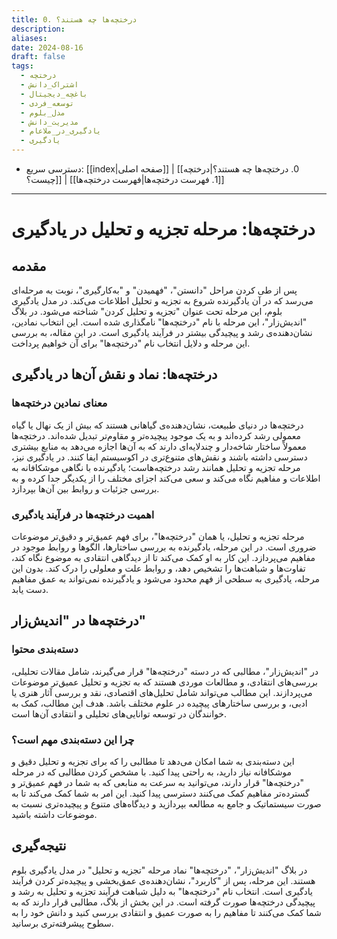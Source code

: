 ```yaml
---
title: 0. درختچه‌ها چه هستند؟
description: 
aliases: 
date: 2024-08-16
draft: false
tags:
  - درختچه
  - اشتراک_دانش
  - باغچه_دیجیتال
  - توسعه_فردی
  - مدل_بلوم
  - مدیریت_دانش
  - یادگیری_در_ملاعام
  - یادگیری
---
```

- دسترسی سریع: [[index|صفحه اصلی]] | [[0. درختچه‌ها چه هستند؟|درختچه چیست؟]] | [[1. فهرست درختچه‌ها|فهرست درختچه‌ها]]
---
# درختچه‌ها: مرحله تجزیه و تحلیل در یادگیری

## مقدمه

پس از طی کردن مراحل "دانستن"، "فهمیدن" و "به‌کارگیری"، نوبت به مرحله‌ای می‌رسد که در آن یادگیرنده شروع به تجزیه و تحلیل اطلاعات می‌کند. در مدل یادگیری بلوم، این مرحله تحت عنوان "تجزیه و تحلیل کردن" شناخته می‌شود. در بلاگ "اندیش‌زار"، این مرحله با نام "درختچه‌ها" نامگذاری شده است. این انتخاب نمادین، نشان‌دهنده‌ی رشد و پیچیدگی بیشتر در فرآیند یادگیری است. در این مقاله، به بررسی این مرحله و دلایل انتخاب نام "درختچه‌ها" برای آن خواهیم پرداخت.

## درختچه‌ها: نماد و نقش آن‌ها در یادگیری

### معنای نمادین درختچه‌ها

درختچه‌ها در دنیای طبیعت، نشان‌دهنده‌ی گیاهانی هستند که بیش از یک نهال یا گیاه معمولی رشد کرده‌اند و به یک موجود پیچیده‌تر و مقاوم‌تر تبدیل شده‌اند. درختچه‌ها معمولاً ساختار شاخه‌دار و چندلایه‌ای دارند که به آن‌ها اجازه می‌دهد به منابع بیشتری دسترسی داشته باشند و نقش‌های متنوع‌تری در اکوسیستم ایفا کنند. در یادگیری نیز، مرحله تجزیه و تحلیل همانند رشد درختچه‌هاست؛ یادگیرنده با نگاهی موشکافانه به اطلاعات و مفاهیم نگاه می‌کند و سعی می‌کند اجزای مختلف را از یکدیگر جدا کرده و به بررسی جزئیات و روابط بین آن‌ها بپردازد.

### اهمیت درختچه‌ها در فرآیند یادگیری

مرحله تجزیه و تحلیل، یا همان "درختچه‌ها"، برای فهم عمیق‌تر و دقیق‌تر موضوعات ضروری است. در این مرحله، یادگیرنده به بررسی ساختارها، الگوها و روابط موجود در مفاهیم می‌پردازد. این کار به او کمک می‌کند تا از دیدگاهی انتقادی به موضوع نگاه کند، تفاوت‌ها و شباهت‌ها را تشخیص دهد، و روابط علت و معلولی را درک کند. بدون این مرحله، یادگیری به سطحی از فهم محدود می‌شود و یادگیرنده نمی‌تواند به عمق مفاهیم دست یابد.

## درختچه‌ها در "اندیش‌زار"

### دسته‌بندی محتوا

در "اندیش‌زار"، مطالبی که در دسته "درختچه‌ها" قرار می‌گیرند، شامل مقالات تحلیلی، بررسی‌های انتقادی، و مطالعات موردی هستند که به تجزیه و تحلیل عمیق‌تر موضوعات می‌پردازند. این مطالب می‌تواند شامل تحلیل‌های اقتصادی، نقد و بررسی آثار هنری یا ادبی، و بررسی ساختارهای پیچیده در علوم مختلف باشد. هدف این مطالب، کمک به خوانندگان در توسعه توانایی‌های تحلیلی و انتقادی آن‌ها است.

### چرا این دسته‌بندی مهم است؟

این دسته‌بندی به شما امکان می‌دهد تا مطالبی را که برای تجزیه و تحلیل دقیق و موشکافانه نیاز دارید، به راحتی پیدا کنید. با مشخص کردن مطالبی که در مرحله "درختچه‌ها" قرار دارند، می‌توانید به سرعت به منابعی که به شما در فهم عمیق‌تر و گسترده‌تر مفاهیم کمک می‌کنند دسترسی پیدا کنید. این امر به شما کمک می‌کند تا به صورت سیستماتیک و جامع به مطالعه بپردازید و دیدگاه‌های متنوع و پیچیده‌تری نسبت به موضوعات داشته باشید.

## نتیجه‌گیری

در بلاگ "اندیش‌زار"، "درختچه‌ها" نماد مرحله "تجزیه و تحلیل" در مدل یادگیری بلوم هستند. این مرحله، پس از "کاربرد"، نشان‌دهنده‌ی عمق‌بخشی و پیچیده‌تر کردن فرآیند یادگیری است. انتخاب نام "درختچه‌ها" به دلیل شباهت فرآیند تجزیه و تحلیل به رشد و پیچیدگی درختچه‌ها صورت گرفته است. در این بخش از بلاگ، مطالبی قرار دارند که به شما کمک می‌کنند تا مفاهیم را به صورت عمیق و انتقادی بررسی کنید و دانش خود را به سطوح پیشرفته‌تری برسانید.